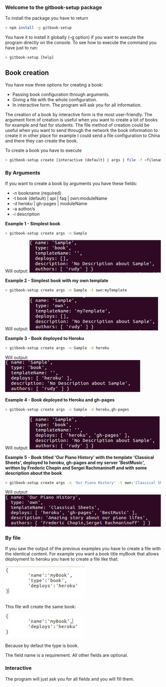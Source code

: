 

### Welcome to the gitbook-setup package

To install the package you have to return
```bash
> npm install -g gitbook-setup
```

You have it to install it globally (-g option) if you want to execute the program directly on the console. To see
how to execute the command you have just to run:

```bash
> gitbook-setup [help]
```

## Book creation

You have now three options for creating a book:
 - Passing book configuration through arguments.
 - Giving a file with the whole configuration.
 - In interactive form. The program will ask you for all information.

 The creation of a book by interactive form is the most user-friendly. The argument form of creation is useful when you want to create a lot of books for example and fast for students. The file method of creation could be useful when you want to send through the network the book information to create it in other place for example I could send a file configuration to China and there they can create the book.


 To create a book you have to execute

 ```bash
 > gitbook-setup create [interactive (default) | args | file -f <filename> ]
 ```

### By Arguments
If you want to create a book by arguments you have these fields:
- -n bookname (required)
- -t book (default) | api | faq | own:moduleName  
- -d heroku | gh-pages | moduleName
- -a author/s
- -i description

__Example 1 - Simplest book__

```bash
> gitbook-setup create args -n Sample
```
Will output:
![Sample 1](./src/img/sample1.jpg)

__Example 2 - Simplest book with my own template__

```bash
> gitbook-setup create args -n Sample -t own:myTemplate
```
Will output:
![Sample 1](./src/img/sample2.jpg)


__Example 3 - Book deployed to Heroku__

```bash
> gitbook-setup create args -n Sample -d heroku
```
Will output:
![Sample 1](./src/img/sample3.jpg)

__Example 4 - Book deployed to Heroku and gh-pages__

```bash
> gitbook-setup create args -n Sample -d heroku,gh-pages
```
Will output:
![Sample 1](./src/img/sample4.jpg)

__Example 5 - Book titled 'Our Piano History' with the template 'Classical Sheets', deployed to heroku, gh-pages and my server 'BestMusic', written by Frederic Chopin and Sergei Rachmaninoff and with some description about the book__

```bash
> gitbook-setup create args -n 'Our Piano History' -t own:'Classical Sheets' -d heroku,gh-pages,BestMusic -a 'Frederic Chopin','Sergei Rachmaninoff' -i 'Amazing story about our piano lifes'
```
Will output:
![Sample 1](./src/img/sample5.jpg)


### By file

If you saw the output of the previous examples you have to create a file with the identical content. For example you want a book title myBook that allows deployment to heroku you have to create a file like that:

![File 1](./src/img/file1.jpg)

This file will create the same book:


![File 2](./src/img/file2.jpg)

Because by defaut the type is book.


The field name is a requirement. All other fields are optional.

### Interactive

The program will just ask you for all fields and you will fill them.

